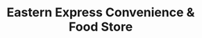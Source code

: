 ---
title: "Eastern Express Convenience & Food Store"
url: /richmond-city/eastern-express-convenience-und-food-store/
shop: Lebensmittel
---